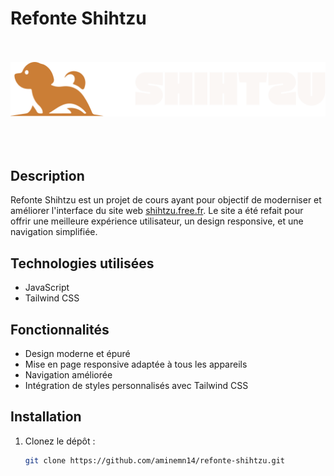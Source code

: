 # Refonte Shihtzu
<br /><br />
![Logo](https://raw.githubusercontent.com/aminemn14/refonte-shihtzu/52b7ae61a8a333faeb04f88f21077b3b306c83e4/src/img/logo-white.svg?token=BCVTDCGTPQ33TOOTQ47L2BDHFI3PM)
<br /><br /><br /><br />
## Description

Refonte Shihtzu est un projet de cours ayant pour objectif de moderniser et améliorer l'interface du site web [shihtzu.free.fr](http://shihtzu.free.fr/). Le site a été refait pour offrir une meilleure expérience utilisateur, un design responsive, et une navigation simplifiée.

## Technologies utilisées

- JavaScript
- Tailwind CSS

## Fonctionnalités

- Design moderne et épuré
- Mise en page responsive adaptée à tous les appareils
- Navigation améliorée
- Intégration de styles personnalisés avec Tailwind CSS

## Installation

1. Clonez le dépôt :
   ```bash
   git clone https://github.com/aminemn14/refonte-shihtzu.git
   ```
